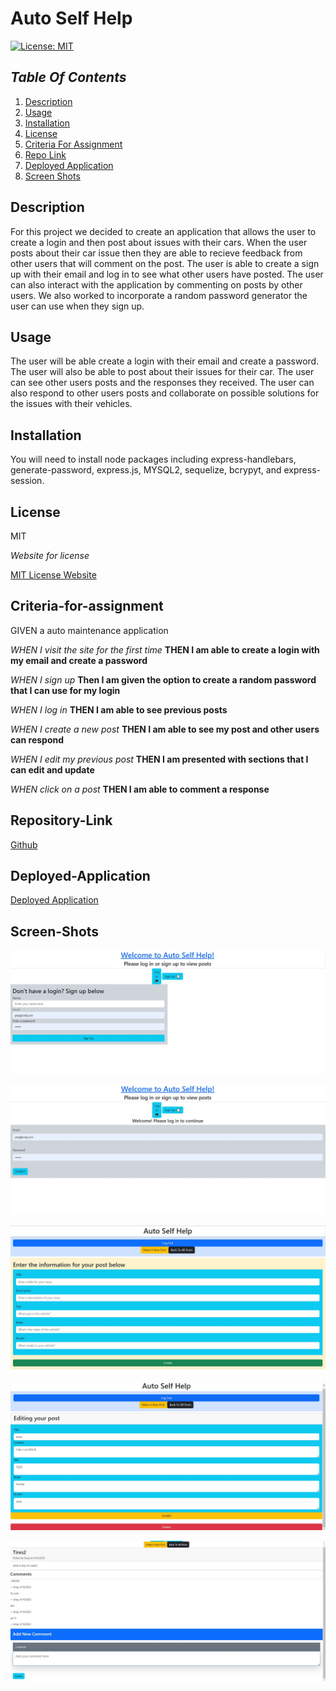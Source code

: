 
# Auto Self Help


[![License: MIT](https://img.shields.io/badge/License-MIT-yellow.svg)](https://opensource.org/licenses/MIT)

## _Table Of Contents_

1. [Description](#description)
2. [Usage](#usage)
3. [Installation](#installation)
4. [License](#license)
5. [Criteria For Assignment](#criteria-for-assignment)
6. [Repo Link](#repository-link)
7. [Deployed Application](#deployed-application)
8. [Screen Shots](#screen-shots)

## Description

For this project we decided to create an application that allows the user to create a login and then post about issues with their cars. When the user posts about their car issue then they are able to recieve feedback from other users that will comment on the post. The user is able to create a sign up with their email and log in to see what other users have posted. The user can also interact with the application by commenting on posts by other users. We also worked to incorporate a random password generator the user can use when they sign up.

## Usage

The user will be able create a login with their email and create a password. The user will also be able to post about their issues for their car. The user can see other users posts and the responses they received. The user can also respond to other users posts and collaborate on possible solutions for the issues with their vehicles.

## Installation

You will need to install node packages including express-handlebars, generate-password, express.js, MYSQL2, sequelize, bcrypyt, and express-session.

## License

MIT

_Website for license_

[MIT License Website](https://mit-license.org/)

## Criteria-for-assignment

GIVEN a auto maintenance application

*WHEN I visit the site for the first time*
**THEN I am able to create a login with my email and create a password**

*WHEN I sign up*
**Then I am given the option to create a random password that I can use for my login**

*WHEN I log in*
**THEN I am able to see previous posts**

*WHEN I create a new post*
**THEN I am able to see my post and other users can respond**

*WHEN I edit my previous post*
**THEN I am presented with sections that I can edit and update**

*WHEN click on a post*
**THEN I am able to comment a response**


## Repository-Link

[Github](https://github.com/PintoDrop/autoselfhelp)

## Deployed-Application

[Deployed Application]()

## Screen-Shots

![Sign up screenshot](./images/signup.JPG)

![Log in screenshot](./images/login.JPG)

![New Post Screenshot](./images/NewPost.JPG)

![Edit Post screenshot](./images/editpost.JPG)

![Comments page screenshot](./images/comments.JPG)

<!-- 
viewing all posts as user
new technology (password generator)
other users viewing all posts
deploy to heroku

go over presentation

**Comments page needs dashboard layout
 -->